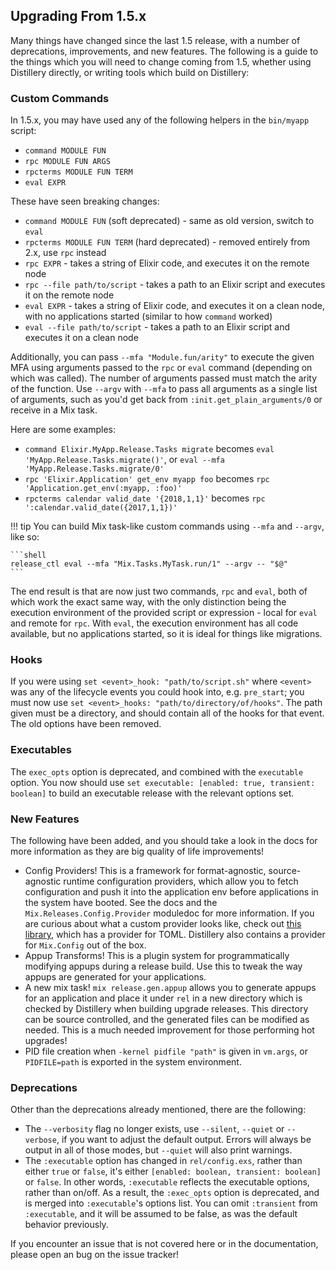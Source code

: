 ## Upgrading From 1.5.x

Many things have changed since the last 1.5 release, with a number of
deprecations, improvements, and new features. The following is a guide to the
things which you will need to change coming from 1.5, whether using Distillery
directly, or writing tools which build on Distillery:

### Custom Commands

In 1.5.x, you may have used any of the following helpers in the `bin/myapp` script:

  * `command MODULE FUN`
  * `rpc MODULE FUN ARGS`
  * `rpcterms MODULE FUN TERM`
  * `eval EXPR`

These have seen breaking changes:

  * `command MODULE FUN` (soft deprecated) - same as old version, switch to `eval`
  * `rpcterms MODULE FUN TERM` (hard deprecated) - removed entirely from 2.x,
    use `rpc` instead
  * `rpc EXPR` - takes a string of Elixir code, and executes it on the
    remote node
  * `rpc --file path/to/script` - takes a path to an Elixir script and executes it on
    the remote node
  * `eval EXPR` - takes a string of Elixir code, and executes it on a clean
    node, with no applications started (similar to how `command` worked)
  * `eval --file path/to/script` - takes a path to an Elixir script and executes it on
    a clean node

Additionally, you can pass `--mfa "Module.fun/arity"` to execute the given MFA using arguments
passed to the `rpc` or `eval` command (depending on which was called). The number of arguments passed
must match the arity of the function. Use `--argv` with `--mfa` to pass all arguments as a single
list of arguments, such as you'd get back from `:init.get_plain_arguments/0` or receive in a Mix task.

Here are some examples:

  * `command Elixir.MyApp.Release.Tasks migrate` becomes `eval 'MyApp.Release.Tasks.migrate()'`,
     or `eval --mfa 'MyApp.Release.Tasks.migrate/0'`
  * `rpc 'Elixir.Application' get_env myapp foo` becomes `rpc
    'Application.get_env(:myapp, :foo)'`
  * `rpcterms calendar valid_date '{2018,1,1}'` becomes `rpc ':calendar.valid_date({2017,1,1})'`

!!! tip
    You can build Mix task-like custom commands using `--mfa` and `--argv`, like so:

    ```shell
    release_ctl eval --mfa "Mix.Tasks.MyTask.run/1" --argv -- "$@"
    ```

The end result is that are now just two commands, `rpc` and `eval`, both of which work the exact
same way, with the only distinction being the execution environment of the
provided script or expression - local for `eval` and remote for `rpc`. With
`eval`, the execution environment has all code available, but no applications
started, so it is ideal for things like migrations.

### Hooks

If you were using `set <event>_hook: "path/to/script.sh"` where `<event>` was any
of the lifecycle events you could hook into, e.g. `pre_start`; you must now use
`set <event>_hooks: "path/to/directory/of/hooks"`. The path given must be a
directory, and should contain all of the hooks for that event. The old options
have been removed.

### Executables

The `exec_opts` option is deprecated, and combined with the `executable` option.
You now should use `set executable: [enabled: true, transient: boolean]` to
build an executable release with the relevant options set.

### New Features

The following have been added, and you should take a look in the docs for more
information as they are big quality of life improvements!

  * Config Providers! This is a framework for format-agnostic, source-agnostic
    runtime configuration providers, which allow you to fetch configuration and
    push it into the application env before applications in the system have
    booted. See the docs and the `Mix.Releases.Config.Provider` moduledoc for
    more information. If you are curious about what a custom provider looks
    like, check out [this library](https://github.com/bitwalker/toml-elixir),
    which has a provider for TOML. Distillery also contains a provider for
    `Mix.Config` out of the box.
  * Appup Transforms! This is a plugin system for programmatically modifying
    appups during a release build. Use this to tweak the way appups are
    generated for your applications.
  * A new mix task! `mix release.gen.appup` allows you to generate appups for an
    application and place it under `rel` in a new directory which is checked by
    Distillery when building upgrade releases. This directory can be source
    controlled, and the generated files can be modified as needed. This is a
    much needed improvement for those performing hot upgrades!
  * PID file creation when `-kernel pidfile "path"` is given in `vm.args`, or
    `PIDFILE=path` is exported in the system environment.

### Deprecations

Other than the deprecations already mentioned, there are the following:

  * The `--verbosity` flag no longer exists, use `--silent`, `--quiet` or `--verbose`,
    if you want to adjust the default output. Errors will always be output in all of
    those modes, but `--quiet` will also print warnings.
  * The `:executable` option has changed in `rel/config.exs`, rather than either `true` or
    `false`, it's either `[enabled: boolean, transient: boolean]` or `false`. In other words,
    `:executable` reflects the executable options, rather than on/off. As a result, the `:exec_opts`
    option is deprecated, and is merged into `:executable`'s options list. You can omit `:transient`
    from `:executable`, and it will be assumed to be false, as was the default behavior previously.

If you encounter an issue that is not covered here or in the documentation,
please open an bug on the issue tracker!
